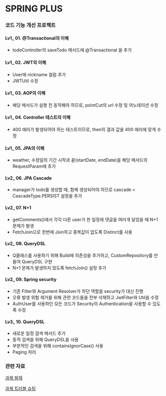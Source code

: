 # SPRING PLUS

### 코드 기능 개선 프로젝트

#### Lv1_ 01. @Transactional의 이해
+ todoController의 saveTodo 메서드에 @Transactional 을 추가

#### Lv1_ 02. JWT의 이해
+ User에 nickname 컬럼 추가
+ JWTUtil 수정

#### Lv1_ 03. AOP의 이해
+ 해당 메서드가 실행 전 동작해야 하므로, pointCut의 url 수정 및 어노테이션 수정

#### Lv1_ 04. Controller 테스트의 이해
+ 400 에러가 발생되어야 하는 테스트이므로, then의 결과 값을 400 에러에 맞게 수정

#### Lv1_ 05. JPA의 이해
+ weather, 수정일의 기간 시작과 끝(startDate, endDate)을 해당 메서드의 RequestParam에 추가

#### Lv2_ 06. JPA Cascade
+ manager가 todo를 생성할 때, 함께 생성되어야 하므로 cascade = CascadeType.PERSIST 설정을 추가

#### Lv2_ 07. N+1
+ getComments()에서 각각 다른 user가 한 일정에 댓글을 여러개 달았을 때 N+1 문제가 발생
+ FetchJoin으로 한번에 Join하고 중복값이 없도록 Distinct를 사용

#### Lv2_ 08. QueryDSL
+ Q클래스를 사용하기 위해 Build에 의존성을 추가하고, CustomRepository를 만들어 QueryDSL 구현
+ N+1 문제가 발생하지 않도록 fetchJoin() 설정 추가

#### Lv2_ 09. Spring security
+ 기존 Filter와 Argument Resolver가 하던 역할을 security가 대신 진행
+ 오류 발생 위험 제거를 위해 관련 코드들을 전부 삭제하고 JwtFilter와 Util을 수정
+ AuthUser를 사용하던 모든 코드가 Security의 Authentication을 사용할 수 있도록 수정

#### Lv3_ 10. QueryDSL
+ 새로운 일정 검색 메서드 추가
+ 동적 검색을 위해 QueryDSL을 사용
+ 부분적인 검색을 위해 containsIgnorCase() 사용
+ Paging 처리

### 관련 자료

[과제 발제](https://teamsparta.notion.site/1382dc3ef51480da99c6db2988ef5396)

[과제 트러블 슈팅](https://velog.io/@hami/%ED%8A%B8%EB%9F%AC%EB%B8%94%EC%8A%88%ED%8C%85-%EC%BD%94%EB%93%9C%EA%B0%9C%EC%84%A0%EA%B3%BC%EC%A0%9C2)
